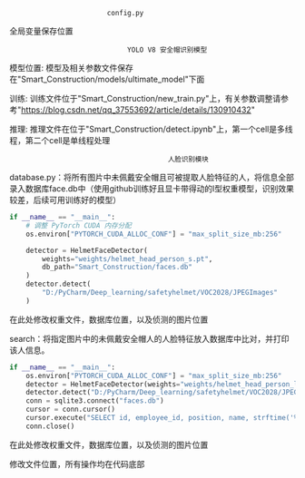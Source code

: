                             config.py
全局变量保存位置


                                 YOLO V8 安全帽识别模型
模型位置:   模型及相关参数文件保存在"Smart_Construction/models/ultimate_model"下面


训练:   训练文件位于"Smart_Construction/new_train.py"上，有关参数调整请参考"https://blog.csdn.net/qq_37553692/article/details/130910432"

推理:   推理文件在位于"Smart_Construction/detect.ipynb"上，第一个cell是多线程，第二个cell是单线程处理
 


                                           人脸识别模块

database.py：将所有图片中未佩戴安全帽且可被提取人脸特征的人，将信息全部录入数据库face.db中（使用github训练好且显卡带得动的l型权重模型，识别效果较差，后续可用训练好的模型）

```python
if __name__ == "__main__":
    # 调整 PyTorch CUDA 内存分配
    os.environ["PYTORCH_CUDA_ALLOC_CONF"] = "max_split_size_mb:256"

    detector = HelmetFaceDetector(
        weights="weights/helmet_head_person_s.pt",
        db_path="Smart_Construction/faces.db"
    )
    detector.detect(
        "D:/PyCharm/Deep_learning/safetyhelmet/VOC2028/JPEGImages"
    )
```

在此处修改权重文件，数据库位置，以及侦测的图片位置

search：将指定图片中的未佩戴安全帽人的人脸特征放入数据库中比对，并打印该人信息。

```python
if __name__ == "__main__":
    os.environ["PYTORCH_CUDA_ALLOC_CONF"] = "max_split_size_mb:256"
    detector = HelmetFaceDetector(weights="weights/helmet_head_person_l.pt", db_path="faces.db")
    detector.detect("D:/PyCharm/Deep_learning/safetyhelmet/VOC2028/JPEGImages/000009.jpg")
    conn = sqlite3.connect("faces.db")
    cursor = conn.cursor()
    cursor.execute("SELECT id, employee_id, position, name, strftime('%Y-%m-%d %H:%M:%S', violation_time) FROM face_data")
    conn.close()
```

在此处修改权重文件，数据库位置，以及侦测的图片位置

修改文件位置，所有操作均在代码底部